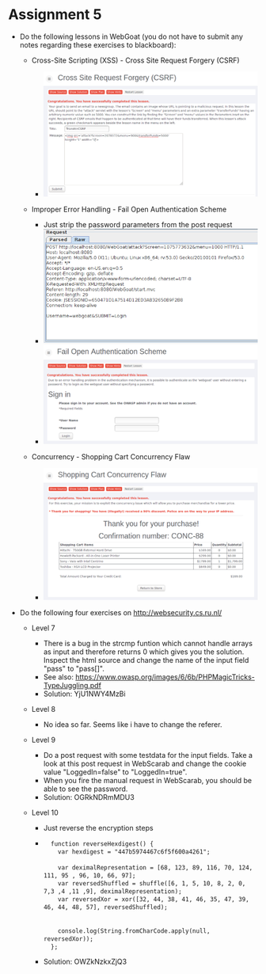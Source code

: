 # Assignment 5

* Do the following lessons in WebGoat (you do not have to submit any notes regarding these exercises to blackboard):

	* Cross-Site Scripting (XSS) - Cross Site Request Forgery (CSRF)

		* ![CSRF](img/csrf.PNG)


	* Improper Error Handling - Fail Open Authentication Scheme

		* Just strip the password parameters from the post request
		* ![ErrorHandling1](img/error_handling_parameters.PNG)
		* ![ErrorHandling2](img/error_handling.PNG)

	* Concurrency - Shopping Cart Concurrency Flaw

		* ![ConcurrencyFlaw](img/concurrency_flaw.PNG)

* Do the following four exercises on http://websecurity.cs.ru.nl/
	
	* Level 7

		* There is a bug in the strcmp funtion which cannot handle arrays as input and therefore returns 0 which gives you the solution. Inspect the html source and change the name of the input field "pass" to "pass[]".
		* See also: https://www.owasp.org/images/6/6b/PHPMagicTricks-TypeJuggling.pdf
		* Solution: YjU1NWY4MzBi

	* Level 8
	
		* No idea so far. Seems like i have to change the referer.

	* Level 9
	
		* Do a post request with some testdata for the input fields. Take a look at this post request in WebScarab and change the cookie value "LoggedIn=false" to "LoggedIn=true".
		* When you fire the manual request in WebScarab, you should be able to see the password.
		* Solution: OGRkNDRmMDU3	

	* Level 10
		
		* Just reverse the encryption steps
		* ```
			function reverseHexdigest() {
			  var hexdigest = "447b5974467c6f5f600a4261";
			  
			  var deximalRepresentation = [68, 123, 89, 116, 70, 124, 111, 95 , 96, 10, 66, 97];
			  var reversedShuffled = shuffle([6, 1, 5, 10, 8, 2, 0, 7,3 ,4 ,11 ,9], deximalRepresentation);
			  var reversedXor = xor([32, 44, 38, 41, 46, 35, 47, 39, 46, 44, 48, 57], reversedShuffled);


			  console.log(String.fromCharCode.apply(null, reversedXor));  
			};

		* Solution: OWZkNzkxZjQ3	



		






	
